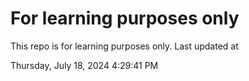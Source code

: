 # For learning purposes only
This repo is for learning purposes only.
Last updated at

Thursday, July 18, 2024 4:29:41 PM


